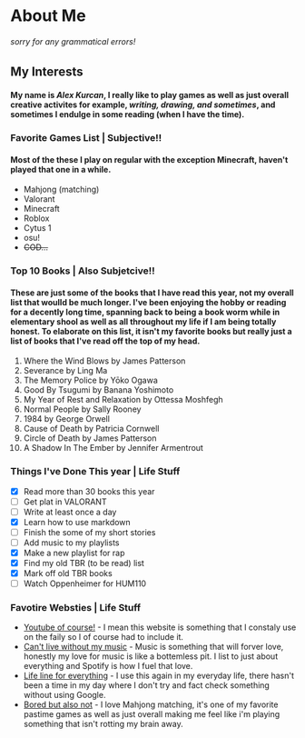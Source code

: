 # About Me
###### sorry for any grammatical errors!
## My Interests
#### My name is _Alex Kurcan_, **I really like** to play games as well as just overall creative activites for example, **_writing, drawing, and sometimes_**, and sometimes I endulge in some reading (when I have the time).

### Favorite Games List | Subjective!!
#### Most of the these I play on regular with the exception Minecraft, haven't played that one in a while.
+ Mahjong (matching)
+ Valorant
+ Minecraft
+ Roblox
+ Cytus 1
+ osu!
+ ~~COD...~~
### Top 10 Books | Also Subjetcive!!
#### These are just some of the books that I have read this year, not my overall list that woulld be much longer. I've been enjoying the hobby or reading for a decently long time, spanning back to being a book worm while in elementary shool as well as all throughout my life if I am being totally honest. To elaborate on this list, it **isn't** my favorite books but really just a list of books that I've read off the top of my head.
1. Where the Wind Blows by James Patterson
2. Severance by Ling Ma
3. The Memory Police by Yōko Ogawa
4. Good By Tsugumi by Banana Yoshimoto
5. My Year of Rest and Relaxation by Ottessa Moshfegh
6. Normal People by Sally Rooney
7. 1984 by George Orwell
8. Cause of Death by Patricia Cornwell
9. Circle of Death by James Patterson
10. A Shadow In The Ember by Jennifer Armentrout
### Things I've Done This year | Life Stuff
- [x] Read more than 30 books this year
- [ ] Get plat in VALORANT
- [ ] Write at least once a day
- [x] Learn how to use markdown
- [ ] Finish the some of my short stories
- [ ] Add music to my playlists
- [x] Make a new playlist for rap
- [x] Find my old TBR (to be read) list
- [x] Mark off old TBR books
- [ ] Watch Oppenheimer for HUM110
### Favotire Websties | Life Stuff
- [Youtube of course!](www.youtub.com) - I mean this website is something that I constaly use on the faily so I of course had to include it.
- [Can't live without my music](https://open.spotify.com/) - Music is something that will forver love, honestly my love for music is like a bottemless pit. I list to just about everything and Spotify is how I fuel that love.
- [Life line for everything](www.google.com) - I use this again in my everyday life, there hasn't been a time in my day where I don't try and fact check something without using Google.
- [Bored but also not](https://www.mahjong-game.com/) - I love Mahjong matching, it's one of my favorite pastime games as well as just overall making me feel like i'm playing something that isn't rotting my brain away.


